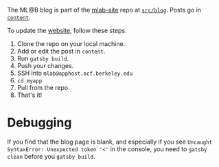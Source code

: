 The ML@B blog is part of the [mlab-site](https://github.com/mlberkeley/mlab-site) repo at  [`src/blog`](https://github.com/mlberkeley/mlab-site/tree/master/src/blog). Posts go in [`content`](https://github.com/mlberkeley/mlab-site/tree/master/src/blog/content/posts).

To update the [website](http://ml.berkeley.edu/blog), follow these steps.

1. Clone the repo on your local machine.
2. Add or edit the post in `content`.
3. Run `gatsby build`.
4. Push your changes.
5. SSH into `mlab@apphost.ocf.berkeley.edu`
6. `cd myapp`
7. Pull from the repo.
8. That's it!

# Debugging

If you find that the blog page is blank, and especially if you see `Uncaught SyntaxError: Unexpected token '<'` in the console, you need to `gatsby clean` before you `gatsby build`.